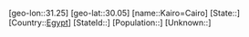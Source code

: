 ﻿---
location: [30.05,31.25]
type: City
tags:
- geo/City


SpocWebEntityId: 31253
isDeleted: false
confidential: public

---
[geo-lon::31.25]
[geo-lat::30.05]
[name::Kairo=Cairo]
[State::]
[Country::[Egypt](geo/Continent/Africa/Egypt.md)]
[StateId::]
[Population::]
[Unknown::]

